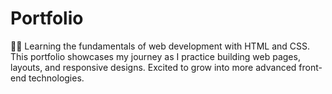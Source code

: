 # Portfolio
👨‍💻 Learning the fundamentals of web development with HTML and CSS. This portfolio showcases my journey as I practice building web pages, layouts, and responsive designs. Excited to grow into more advanced front-end technologies.
